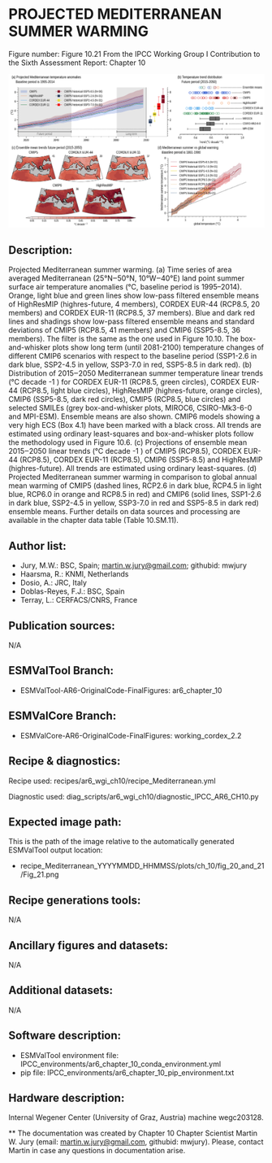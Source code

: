 PROJECTED MEDITERRANEAN SUMMER WARMING
======================================

Figure number: Figure 10.21
From the IPCC Working Group I Contribution to the Sixth Assessment Report: Chapter 10

![Figure 10.21](../images/ar6_wg1_chap10_figure10_21_Mediterranean_future.png?raw=true)


Description:
------------
Projected Mediterranean summer warming. (a) Time series of area averaged Mediterranean (25°N‒50°N, 10°W‒40°E) land point summer surface air temperature anomalies (°C, baseline period is 1995–2014). Orange, light blue and green lines show low-pass filtered ensemble means of HighResMIP (highres-future, 4 members), CORDEX EUR-44 (RCP8.5, 20 members) and CORDEX EUR-11 (RCP8.5, 37 members). Blue and dark red lines and shadings show low-pass filtered ensemble means and standard deviations of CMIP5 (RCP8.5, 41 members) and CMIP6 (SSP5-8.5, 36 members). The filter is the same as the one used in Figure 10.10. The box-and-whisker plots show long term (until 2081-2100) temperature changes of different CMIP6 scenarios with respect to the baseline period (SSP1-2.6 in dark blue, SSP2-4.5 in yellow, SSP3-7.0 in red, SSP5-8.5 in dark red). (b) Distribution of 2015‒2050 Mediterranean summer temperature linear trends (°C decade -1 ) for CORDEX EUR-11 (RCP8.5, green circles), CORDEX EUR-44 (RCP8.5, light blue circles), HighResMIP (highres-future, orange circles), CMIP6 (SSP5-8.5, dark red circles), CMIP5 (RCP8.5, blue circles) and selected SMILEs (grey box-and-whisker plots, MIROC6, CSIRO-Mk3-6-0 and MPI-ESM). Ensemble means are also shown. CMIP6 models showing a very high ECS (Box 4.1) have been marked with a black cross. All trends are estimated using ordinary least-squares and box-and-whisker plots follow the methodology used in Figure 10.6. (c) Projections of ensemble mean 2015‒2050 linear trends (°C decade -1 ) of CMIP5 (RCP8.5), CORDEX EUR-44 (RCP8.5), CORDEX EUR-11 (RCP8.5), CMIP6 (SSP5-8.5) and HighResMIP (highres-future). All trends are estimated using ordinary least-squares. (d) Projected Mediterranean summer warming in comparison to global annual mean warming of CMIP5 (dashed lines, RCP2.6 in dark blue, RCP4.5 in light blue, RCP6.0 in orange and RCP8.5 in red) and CMIP6 (solid lines, SSP1-2.6 in dark blue, SSP2-4.5 in yellow, SSP3-7.0 in red and SSP5-8.5 in dark red) ensemble means. Further details on data sources and processing are available in the chapter data table (Table 10.SM.11).


Author list:
------------
- Jury, M.W.: BSC, Spain; martin.w.jury@gmail.com; githubid: mwjury
- Haarsma, R.: KNMI, Netherlands
- Dosio, A.: JRC, Italy
- Doblas-Reyes, F.J.: BSC, Spain
- Terray, L.: CERFACS/CNRS, France


Publication sources:
--------------------
N/A


ESMValTool Branch:
------------------
- ESMValTool-AR6-OriginalCode-FinalFigures: ar6_chapter_10


ESMValCore Branch:
------------------
- ESMValCore-AR6-OriginalCode-FinalFigures: working_cordex_2.2


Recipe & diagnostics:
---------------------
Recipe used: recipes/ar6_wgi_ch10/recipe_Mediterranean.yml

Diagnostic used: diag_scripts/ar6_wgi_ch10/diagnostic_IPCC_AR6_CH10.py


Expected image path:
--------------------
This is the path of the image relative to the automatically generated ESMValTool output location:
- recipe_Mediterranean_YYYYMMDD_HHMMSS/plots/ch_10/fig_20_and_21/Fig_21.png


Recipe generations tools:
-------------------------
N/A


Ancillary figures and datasets:
-------------------------------
N/A


Additional datasets:
--------------------
N/A


Software description:
---------------------
- ESMValTool environment file: IPCC_environments/ar6_chapter_10_conda_environment.yml
- pip file: IPCC_environments/ar6_chapter_10_pip_environment.txt


Hardware description:
---------------------
Internal Wegener Center (University of Graz, Austria) machine wegc203128.

** The documentation was created by Chapter 10 Chapter Scientist Martin W. Jury (email: martin.w.jury@gmail.com, githubid: mwjury). Please, contact Martin in case any questions in documentation arise.